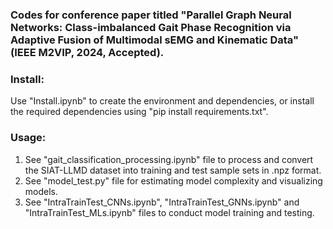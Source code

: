 ### Codes for conference paper titled "Parallel Graph Neural Networks: Class-imbalanced Gait Phase Recognition via Adaptive Fusion of Multimodal sEMG and Kinematic Data" (IEEE M2VIP, 2024, Accepted).
### Install: 
Use "Install.ipynb" to create the environment and dependencies, or install the required dependencies using "pip install requirements.txt".
### Usage:
1. See "gait_classification_processing.ipynb" file to process and convert the SIAT-LLMD dataset into training and test sample sets in .npz format.
2. See "model_test.py" file for estimating model complexity and visualizing models.
3. See "IntraTrainTest_CNNs.ipynb", "IntraTrainTest_GNNs.ipynb" and "IntraTrainTest_MLs.ipynb" files to conduct model training and testing.
